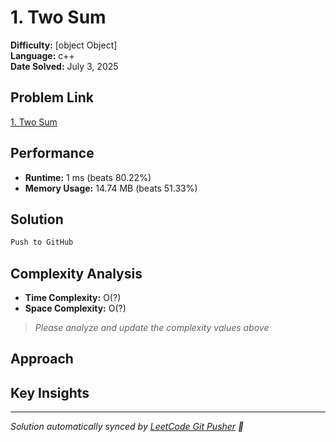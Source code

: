 # 1. Two Sum

**Difficulty:** [object Object]  
**Language:** c++  
**Date Solved:** July 3, 2025

## Problem Link
[1. Two Sum](https://leetcode.com/problems/two-sum/submissions/1685367595/)

## Performance
- **Runtime:** 1 ms (beats 80.22%)
- **Memory Usage:** 14.74 MB (beats 51.33%)

## Solution
```cpp
Push to GitHub
```

## Complexity Analysis
- **Time Complexity:** O(?)
- **Space Complexity:** O(?)

> *Please analyze and update the complexity values above*

## Approach
<!-- Describe your approach here -->

## Key Insights
<!-- Add key insights or lessons learned -->

---
*Solution automatically synced by [LeetCode Git Pusher](https://github.com) 🚀*
